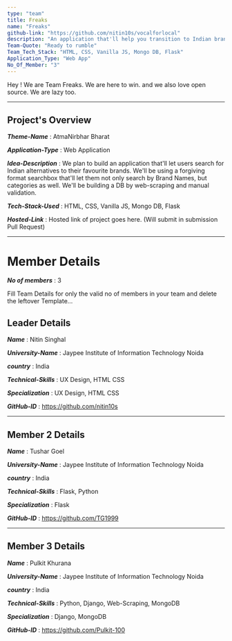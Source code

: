 ```yaml
---
type: "team"                   
title: Freaks
name: "Freaks"
github-link: "https://github.com/nitin10s/vocalforlocal"
description: "An application that'll help you transition to Indian brands easily"
Team-Quote: "Ready to rumble"
Team_Tech_Stack: "HTML, CSS, Vanilla JS, Mongo DB, Flask"
Application_Type: "Web App"
No_Of_Member: "3"
---
```


Hey ! We are Team Freaks. We are here to win. and we also love open source. We are lazy too.

---

## Project's Overview

_**Theme-Name**_ : AtmaNirbhar Bharat

_**Application-Type**_ :   Web Application

_**Idea-Description**_ :  We plan to build an application that'll let users search for Indian alternatives to their favourite brands. We'll be using a forgiving format searchbox that'll let them not only search by Brand Names, but categories as well. We'll be building a DB by web-scraping and manual validation.

_**Tech-Stack-Used**_ :  HTML, CSS, Vanilla JS, Mongo DB, Flask

<!-- _**GitHub-Link**_ :   https://github.com/nitin10s/vocalforlocal -->

_**Hosted-Link**_ :    Hosted link of project goes here. (Will submit in submission Pull Request)

---

# Member Details

_**No of members**_ :  3

Fill Team Details for only the valid no of members in your team and delete the leftover Template...

## Leader Details

_**Name**_ : Nitin Singhal

_**University-Name**_ : Jaypee Institute of Information Technology Noida

_**country**_ : India
 
_**Technical-Skills**_ : UX Design, HTML CSS

_**Specialization**_ : UX Design, HTML CSS

_**GitHub-ID**_ :  https://github.com/nitin10s

---

## Member 2 Details

_**Name**_ : Tushar Goel

_**University-Name**_ : Jaypee Institute of Information Technology Noida

_**country**_ : India
 
_**Technical-Skills**_ : Flask, Python

_**Specialization**_ : Flask

_**GitHub-ID**_ : https://github.com/TG1999

---

## Member 3 Details

_**Name**_ : Pulkit Khurana

_**University-Name**_ : Jaypee Institute of Information Technology Noida

_**country**_ : India
 
_**Technical-Skills**_ : Python, Django, Web-Scraping, MongoDB

_**Specialization**_ : Django, MongoDB

_**GitHub-ID**_ :   https://github.com/Pulkit-100

